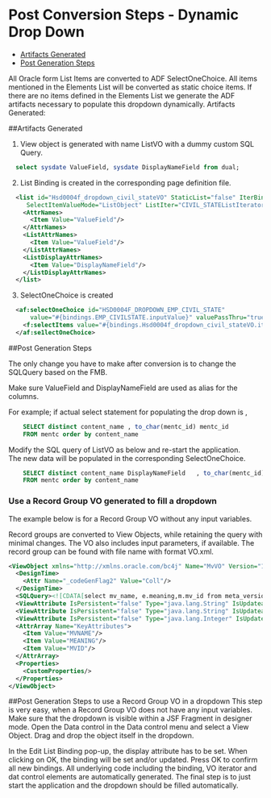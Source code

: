 # Post Conversion Steps - Dynamic Drop Down



<!-- toc -->

* [Artifacts Generated](#artifacts-generated)
* [Post Generation Steps](#post-generation-steps)

<!-- toc stop -->


All Oracle form List Items are converted to ADF SelectOneChoice. All items mentioned in the Elements List will be converted as static choice items.
If there are no items defined in the  Elements List we generate the ADF artifacts necessary to populate this dropdown dynamically.
Artifacts Generated:

##Artifacts Generated

1. View object is generated with name <ItemName>ListVO with a dummy custom SQL Query.

  ```sql
    select sysdate ValueField, sysdate DisplayNameField from dual;
  ```
2. List Binding is created in the corresponding page definition file.
```xml
  <list id="Hsd0004f_dropdown_civil_stateVO" StaticList="false" IterBinding="CIVIL_STATEListIterator"
     SelectItemValueMode="ListObject" ListIter="CIVIL_STATEListIterator">
    <AttrNames>
      <Item Value="ValueField"/>
    </AttrNames>
    <ListAttrNames>
      <Item Value="ValueField"/>
    </ListAttrNames>
    <ListDisplayAttrNames>
      <Item Value="DisplayNameField"/>
    </ListDisplayAttrNames>
  </list>
```
3. SelectOneChoice is created
  ```xml
    <af:selectOneChoice id="HSD0004F_DROPDOWN_EMP_CIVIL_STATE"
        value="#{bindings.EMP_CIVILSTATE.inputValue}" valuePassThru="true">
      <f:selectItems value="#{bindings.Hsd0004f_dropdown_civil_stateVO.items}"/>
    </af:se1lectOneChoice>
  ```

##Post Generation Steps

The only change you have to make after conversion is to change the SQLQuery based on the FMB.

Make sure ValueField and DisplayNameField are used as alias for the columns.

For example; if actual select statement for populating the drop down is ,

```sql
    SELECT distinct content_name , to_char(mentc_id) mentc_id
    FROM mentc order by content_name
```

Modify the  SQL query of <ItemName>ListVO as below and re-start the application.  
The new data will be populated in the corresponding SelectOneChoice.

```sql
    SELECT distinct content_name DisplayNameField   , to_char(mentc_id) ValueField
    FROM mentc order by content_name
```
### Use a Record Group VO generated to fill a dropdown
The example below is for a Record Group VO without any input variables.

Record groups are converted to View Objects, while retaining the query with minimal changes. The VO also includes input parameters, if available. The record group can be found with file name with format <RecordGroupName>VO.xml.

```xml 
<ViewObject xmlns="http://xmlns.oracle.com/bc4j" Name="MvVO" Version="12.1.2.66.68" InheritPersonalization="merge" BindingStyle="OracleName" CustomQuery="true" PageIterMode="Full" ComponentClass="com.qualogy.qafe.model.view.BaseVOImpl" FetchMode="FETCH_AS_NEEDED" FetchSize="10">
  <DesignTime>
    <Attr Name="_codeGenFlag2" Value="Coll"/>
  </DesignTime>
  <SQLQuery><![CDATA[select mv_name, e.meaning,m.mv_id from meta_versions m, engine_lookup_values e]]></SQLQuery>
  <ViewAttribute IsPersistent="false" Type="java.lang.String" IsUpdateable="false" Name="MVNAME" AliasName="MV_NAME" PrecisionRule="true" Precision="30" ColumnType="VARCHAR2" Expression="MV_NAME" SQLType="VARCHAR"/>
  <ViewAttribute IsPersistent="false" Type="java.lang.String" IsUpdateable="false" Name="MEANING" AliasName="MEANING" PrecisionRule="true" Precision="30" ColumnType="VARCHAR2" Expression="MEANING" SQLType="VARCHAR"/>
  <ViewAttribute IsPersistent="false" Type="java.lang.Integer" IsUpdateable="false" Name="MVID" AliasName="MV_ID" PrecisionRule="true" Precision="23" ColumnType="NUMBER" Expression="MV_ID" SQLType="NUMERIC"/>
  <AttrArray Name="KeyAttributes">
    <Item Value="MVNAME"/>
    <Item Value="MEANING"/>
    <Item Value="MVID"/>
  </AttrArray>
  <Properties>
    <CustomProperties/>
  </Properties>
</ViewObject>
```

##Post Generation Steps to use a Record Group VO in a dropdown
This step is very easy, when a Record Group VO does not have any input variables. Make sure that the dropdown is visible within a JSF Fragment in designer mode. Open the Data control in the Data control menu and select a View Object. Drag and drop the object itself in the dropdown. 

In the Edit List Binding pop-up, the display attribute has to be set. When clicking on OK, the binding will be set and/or updated. Press OK to confirm all new bindings. All underlying code including the binding, VO iterator and dat control elements are automatically generated. The final step is to just start the application and the dropdown should be filled automatically.
